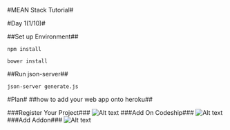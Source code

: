 #MEAN Stack Tutorial#


#Day 1(1/10)#


##Set up Environment##

<code>npm install</code>

<code>bower install</code>

##Run json-server##

<code>json-server generate.js</code>

#Plan#
##how to add your web app onto heroku##

###Register Your Project###
![Alt text](https://dl.dropboxusercontent.com/s/aggx0tc3l7cvy4h/Screenshot%202015-01-09%2015.32.57.png)
###Add On Codeship###
![Alt text](https://dl.dropbox.com/s/yvcii5hmofirrvz/Screenshot%202015-01-09%2015.46.55.png)
###Add Addon###
![Alt text](https://dl.dropbox.com/s/epejdzougzen39x/Screenshot%202015-01-09%2015.49.09.png)